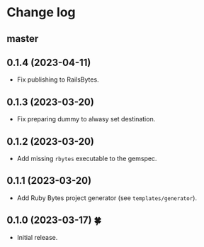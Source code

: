 # Change log

## master

## 0.1.4 (2023-04-11)

- Fix publishing to RailsBytes.

## 0.1.3 (2023-03-20)

- Fix preparing dummy to alwasy set destination.

## 0.1.2 (2023-03-20)

- Add missing `rbytes` executable to the gemspec.

## 0.1.1 (2023-03-20)

- Add Ruby Bytes project generator (see `templates/generator`).

## 0.1.0 (2023-03-17) 🍀

- Initial release.

[@palkan]: https://github.com/palkan
